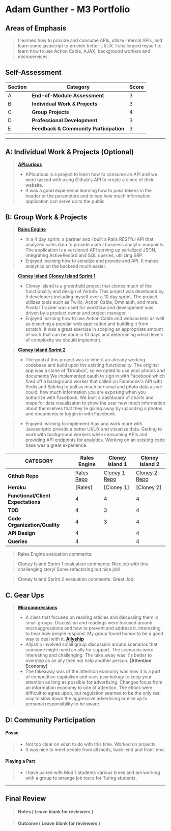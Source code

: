 # Adam Gunther - M3 Portfolio

## Areas of Emphasis

> I learned how to provide and consume APIs, utilize internal APIs, and learn some javascript to provide better UI/UX. I challenged myself to learn how to use Action Cable, AJAX, background workers and microservices. 

## Self-Assessment

| Section | Category | Score |
| --- | ----- | --- |
| A | **End-of-Module Assessment** | 3 |
| B | **Individual Work & Projects** | 3 |
| C | **Group Projects** | 4 |
| D | **Professional Development** | 3 |
| E | **Feedback & Community Participation** | 3 |

-----------------------

## A: Individual Work & Projects (Optional)

> **[APIcurious](https://github.com/adamgunther1/apicurious)**
>* APIcurious is a project to learn how to consume an API and we were tasked with using Github's API to create a clone of their website.
>* It was a good experience learning how to pass tokens in the header or the parameters and to see how much information application can serve up to the public.


## B: Group Work & Projects

> **[Rales Engine](https://github.com/adamgunther1/rales_engine)** 
>* In a 4 day sprint, a partner and I built a Rails RESTful API that analyzed sales data to provide useful business analytic endpoints. The application is a versioned API serving up serialized JSON, integrating ActiveRecord and SQL queries, utilizing SRP.
>* Enjoyed learning how to serialize and provide and API. It makes analytics on the backend much easier.

> **[Cloney Island](http://backend.turing.io/module3/projects/cloney_island/cloney_island)**
> **[Cloney Island Sprint 1](https://github.com/adamgunther1/cloney_island_airbnb)** 
>* Cloney Island is a greenfield project that clones much of the functionality and design of Airbnb. This project was developed by 5 developers including myself over a 10 day sprint. The project utilizes tools such as Twilio, Action Cable, Omniauth, and more. Pivotal Tracker was used for workflow and development was driven by a product owner and project manager.
>* Enjoyed learning how to use Action Cable and websockets as well as disecting a popular web application and building it from scratch. It was a great exercise in scoping an appropriate amount of work that can be done in 10 days and determining which levels of complexity we should implement.

> **[Cloney Island Sprint 2](https://github.com/adamgunther1/dark_clout)** 
>* The goal of this project was to inherit an already working codebase and build upon the existing functionality. The original app was a clone of 'Dropbox', so we opted to use your photos and documents We implemented oauth to sign in with Facebook which fired off a background worker that called on Facebook's API with Redis and Sidekiq to pull as much personal and photo data as we could. how much information you are exposing when you authorize with Facebook. We built a dashboard of charts and maps for data visualizaton to show the user how much information about themselves that they're giving away by uploading a photos and documents or loggin in with Facebook.

>* Enjoyed learning to implement Ajax and work more with Javascriptto provide a better UI/UX and visualize data. Getting to work with background workers while consuming APIs and providing API endpoints for analytics. Working on an exisitng code base was a great experience.

| CATEGORY | Rales Engine | Cloney Island 1 | Cloney Island 2 |
| --- | --- | --- | --- |
| **Github Repo** | [Rales Repo](https://github.com/adamgunther1/apicurious) | [Cloney 1 Repo](https://github.com/adamgunther1/cloney_island_airbnb) | [Cloney 2 Repo](https://github.com/adamgunther1/dark_clout) |
| **Heroku** | [Rales] | [Cloney 1] | [Cloney 2] |
| **Functional/Client Expectations** | 4 | 4 | 4 |
| **TDD** | 4 | 3 | 4 |
| **Code Organization/Quality** | 4 | 3 | 4 |
| **API Design** | 4 |  | 4 |
| **Queries** | 4 |   | 4 |

> Rales Engine evaluation comments:

> Cloney Island Sprint 1 evaluation comments:  Nice job with this challenging story! Some refactoring but nice job!

> Cloney Island Sprint 2 evaluation comments:  Great Job!

## C. **Gear Ups**

> **[Microaggressions](https://github.com/turingschool/gear-up/blob/master/microaggressions_original.markdown)**
>* A class that focused on reading articles and discussing them in small groups. Discussion and readings were focused around microaggressions and how to prevent and address it. Interesting to hear how people respond. My group found humor to be a good way to deal with it.
> **[Allyship](https://github.com/turingschool/gear-up/blob/master/allyship.markdown)**
>* Allyship involved small group discussion around scenarios that someone might need an ally for support. The scenarios were interesting and challenging. The take away was it's better to overstep as an ally then not help another person.
> **[Attention Economy]**
>* The takeaway was of the attention economy was how it is a part of competitive capitalism and uses psychology to keep your attention as long as possible for advertising. Changes focus from an information economy to one of attention. The ethics were difficult to agree upon, but regulation seemed to be the only real way to slow down the aggressive advertising or else up to personal responsibility to be aware. 

## D: Community Participation

#### **Posse**
  >* Not too clear on what to do with this time. Worked on projects.
  >* It was nice to meet people from all mods, back-end and front-end.

#### **Playing a Part**

  >* I have paired with Mod 1 students various times and am working with a group to arrange job tours for Turing students.

------------------

## Final Review

> #### Notes ( Leave blank for reviewers )

> #### Outcome ( Leave blank for reviewers )